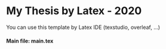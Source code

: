 # My Thesis by Latex - 2020

You can use this template by Latex IDE (texstudio, overleaf, ...)

#### Main file: main.tex